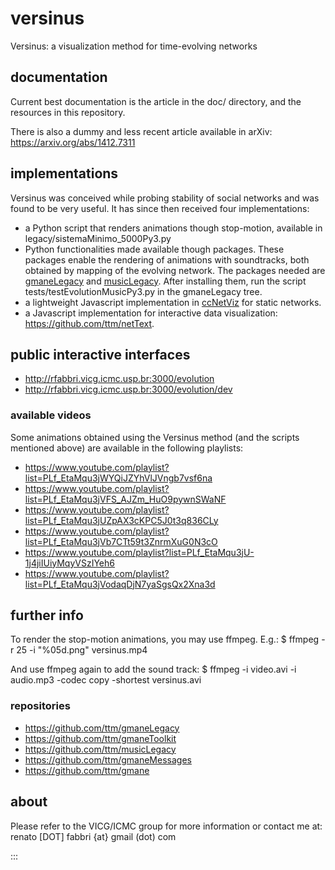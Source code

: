# versinus
Versinus: a visualization method for time-evolving networks

## documentation
Current best documentation is the article in the doc/ directory,
and the resources in this repository.

There is also a dummy and less recent article available in arXiv: https://arxiv.org/abs/1412.7311

## implementations
Versinus was conceived while probing stability of social networks
and was found to be very useful.
It has since then received four implementations:
* a Python script that renders animations though stop-motion, available in legacy/sistemaMinimo_5000Py3.py
* Python functionalities made available though packages. These packages enable the rendering of animations with soundtracks, both obtained by mapping of the evolving network. The packages needed are [gmaneLegacy](https://github.com/ttm/gmaneLegacy) and [musicLegacy](https://github.com/ttm/musicLegacy). After installing them, run the script tests/testEvolutionMusicPy3.py in the gmaneLegacy tree.
* a lightweight Javascript implementation in [ccNetViz](https://github.com/HelikarLab/ccNetViz) for static networks.
* a Javascript implementation for interactive data visualization: https://github.com/ttm/netText.

## public interactive interfaces 
* http://rfabbri.vicg.icmc.usp.br:3000/evolution
* http://rfabbri.vicg.icmc.usp.br:3000/evolution/dev

### available videos
Some animations obtained using the Versinus method (and the scripts mentioned above) 
are available in the following playlists:
* https://www.youtube.com/playlist?list=PLf_EtaMqu3jWYQiJZYhVlJVngb7vsf6na
* https://www.youtube.com/playlist?list=PLf_EtaMqu3jVFS_AJZm_HuO9pywnSWaNF
* https://www.youtube.com/playlist?list=PLf_EtaMqu3jUZpAX3cKPC5J0t3q836CLy
* https://www.youtube.com/playlist?list=PLf_EtaMqu3jVb7CTt59t3ZnrmXuG0N3cO
* https://www.youtube.com/playlist?list=PLf_EtaMqu3jU-1j4jiIUiyMqyVSzIYeh6
* https://www.youtube.com/playlist?list=PLf_EtaMqu3jVodaqDjN7yaSgsQx2Xna3d

## further info
To render the stop-motion animations, you may use ffmpeg. E.g.:
$ ffmpeg -r 25 -i "%05d.png" versinus.mp4

And use ffmpeg again to add the sound track:
$ ffmpeg -i video.avi -i audio.mp3 -codec copy -shortest versinus.avi

### repositories
* https://github.com/ttm/gmaneLegacy
* https://github.com/ttm/gmaneToolkit
* https://github.com/ttm/musicLegacy
* https://github.com/ttm/gmaneMessages
* https://github.com/ttm/gmane

## about
Please refer to the VICG/ICMC group for more information or contact me at:
renato [DOT] fabbri {at} gmail (dot) com

:::

